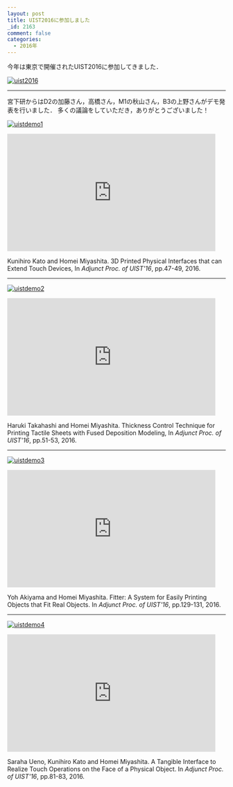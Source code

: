 ```yaml
---
layout: post
title: UIST2016に参加しました
_id: 2163
comment: false
categories:
  - 2016年
---
```


今年は東京で開催されたUIST2016に参加してきました．

[![uist2016](/wp-content/uploads/2016/10/uist2016.jpg)](/wp-content/uploads/2016/10/uist2016.jpg)

* * *

宮下研からはD2の加藤さん，高橋さん，M1の秋山さん，B3の上野さんがデモ発表を行いました．
多くの議論をしていただき，ありがとうございました！




[![uistdemo1](/wp-content/uploads/2016/10/uistdemo1.jpg)](/wp-content/uploads/2016/10/uistdemo1.jpg)

<iframe width="480" height="270" src="https://www.youtube.com/embed/G-qAFpd_R3M" frameborder="0" allowfullscreen></iframe>

Kunihiro Kato and Homei Miyashita. 3D Printed Physical Interfaces that can Extend Touch Devices, In _Adjunct Proc. of UIST'16_, pp.47-49, 2016\.

* * *

[![uistdemo2](/wp-content/uploads/2016/10/uistdemo2.jpg)](/wp-content/uploads/2016/10/uistdemo2.jpg)

<iframe width="480" height="270" src="https://www.youtube.com/embed/fL9W5oxfj3g" frameborder="0" allowfullscreen></iframe>

Haruki Takahashi and Homei Miyashita. Thickness Control Technique for Printing Tactile Sheets with Fused Deposition Modeling, In _Adjunct Proc. of UIST'16_, pp.51-53, 2016\.

* * *

[![uistdemo3](/wp-content/uploads/2016/10/uistdemo3.jpg)](/wp-content/uploads/2016/10/uistdemo3.jpg)

<iframe width="480" height="270" src="https://www.youtube.com/embed/DO-5nfyj7cY" frameborder="0" allowfullscreen></iframe>

Yoh Akiyama and Homei Miyashita. Fitter: A System for Easily Printing Objects that Fit Real Objects. In _Adjunct Proc. of UIST'16_, pp.129-131, 2016\.

* * *

[![uistdemo4](/wp-content/uploads/2016/10/uistdemo4.jpg)](/wp-content/uploads/2016/10/uistdemo4.jpg)

<iframe width="480" height="270" src="https://www.youtube.com/embed/wp-MwG6Wt6s" frameborder="0" allowfullscreen></iframe>

Saraha Ueno, Kunihiro Kato and Homei Miyashita. A Tangible Interface to Realize Touch Operations on the Face of a Physical Object. In _Adjunct Proc. of UIST'16_, pp.81-83, 2016\.
